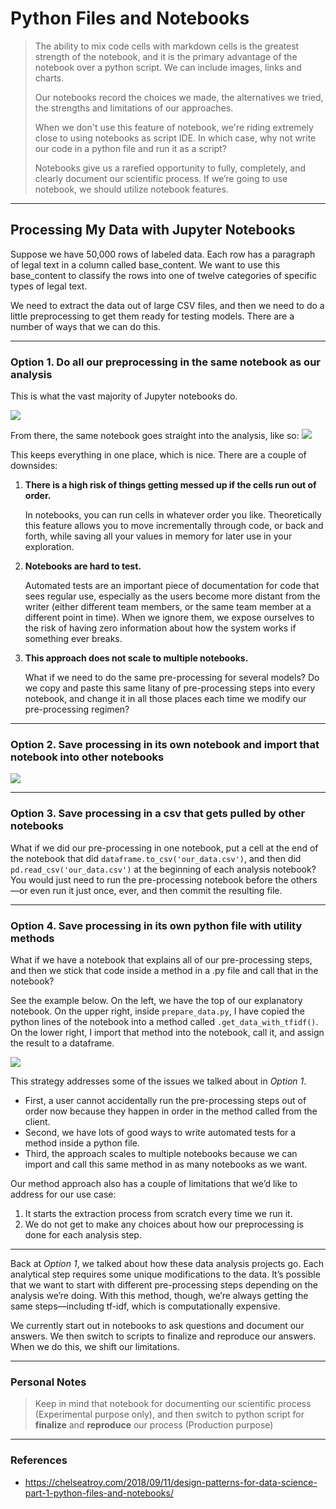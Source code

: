 # Python Files and Notebooks

> The ability to mix code cells with markdown cells is the greatest strength of the notebook, and it is the primary advantage of the notebook over a python script. We can include images, links and charts.
>
> Our notebooks record the choices we made, the alternatives we tried, the strengths and limitations of our approaches.   
>
> When we don't use this feature of notebook, we're riding extremely close to using notebooks as script IDE.
In which case, why not write our code in a python file and run it as a script?
>
> Notebooks give us a rarefied opportunity to fully, completely, and clearly document our scientific process. If we’re going to use notebook, we should utilize notebook features.

---

## Processing My Data with Jupyter Notebooks
Suppose we have 50,000 rows of labeled data. Each row has a paragraph of legal text in a column called base_content. We want to use this base_content to classify the rows into one of twelve categories of specific types of legal text.

We need to extract the data out of large CSV files, and then we need to do a little preprocessing to get them ready for testing models. There are a number of ways that we can do this.

---

### **Option 1. Do all our preprocessing in the same notebook as our analysis**

This is what the vast majority of Jupyter notebooks do.

<img src="https://i1.wp.com/chelseatroy.com/wp-content/uploads/2018/09/Screen-Shot-2018-09-10-at-5.33.37-PM.png?resize=1024%2C498&ssl=1">

From there, the same notebook goes straight into the analysis, like so:
<img src="https://i1.wp.com/chelseatroy.com/wp-content/uploads/2018/09/Screen-Shot-2018-09-10-at-5.36.07-PM.png?resize=1024%2C703&ssl=1">

This keeps everything in one place, which is nice. There are a couple of downsides:
1. **There is a high risk of things getting messed up if the cells run out of order.**

    In notebooks, you can run cells in whatever order you like. Theoretically this feature  allows you to move incrementally through code, or back and forth, while saving all your values in memory for later use in your exploration.

2. **Notebooks are hard to test.**

    Automated tests are an important piece of documentation for code that sees regular use, especially as the users become more distant from the writer (either different team members, or the same team member at a different point in time). When we ignore them, we expose ourselves to the risk of having zero information about how the system works if something ever breaks.

3. **This approach does not scale to multiple notebooks.**

    What if we need to do the same pre-processing for several models? Do we copy and paste this same litany of pre-processing steps into every notebook, and change it in all those places each time we modify our pre-processing regimen?

---

### **Option 2. Save processing in its own notebook and import that notebook into other notebooks**
<img src = "https://i1.wp.com/chelseatroy.com/wp-content/uploads/2018/09/Screen-Shot-2018-09-10-at-9.42.05-PM.png?resize=1024%2C575&ssl=1">

---

### **Option 3. Save processing in a csv that gets pulled by other notebooks**

What if we did our pre-processing in one notebook, put a cell at the end of the notebook that did <code>dataframe.to_csv('our_data.csv')</code>, and then did <code>pd.read_csv('our_data.csv')</code> at the beginning of each analysis notebook? You would just need to run the pre-processing notebook before the others—or even run it just once, ever, and then commit the resulting file.

---

### **Option 4. Save processing in its own python file with utility methods**

What if we have a notebook that explains all of our pre-processing steps, and then we stick that code inside a method in a .py file and call that in the notebook?

See the example below. On the left, we have the top of our explanatory notebook. On the upper right, inside <code>prepare_data.py</code>, I have copied the python lines of the notebook into a method called <code>.get_data_with_tfidf()</code>. On the lower right, I import that method into the notebook, call it, and assign the result to a dataframe.

<img src = "https://i2.wp.com/chelseatroy.com/wp-content/uploads/2018/09/Screen-Shot-2018-09-02-at-5.03.58-PM.png?resize=1024%2C497&ssl=1">

This strategy addresses some of the issues we talked about in *Option 1*. 
* First, a user cannot accidentally run the pre-processing steps out of order now because they happen in order in the method called from the client. 
* Second, we have lots of good ways to write automated tests for a method inside a python file. 
* Third, the approach scales to multiple notebooks because we can import and call this same method in as many notebooks as we want.

Our method approach also has a couple of limitations that we’d like to address for our use case:
1. It starts the extraction process from scratch every time we run it.
2. We do not get to make any choices about how our preprocessing is done for each analysis step.

---

Back at *Option 1*, we talked about how these data analysis projects go. Each analytical step requires some unique modifications to the data. It’s possible that we want to start with different pre-processing steps depending on the analysis we’re doing. With this method, though, we’re always getting the same steps—including tf-idf, which is computationally expensive.

We currently start out in notebooks to ask questions and document our answers. We then switch to scripts to finalize and reproduce our answers. When we do this, we shift our limitations. 

---

### Personal Notes
> Keep in mind that notebook for documenting our scientific process (Experimental purpose only), and then switch to python script for **finalize** and **reproduce** our process (Production purpose)

---

### References
- https://chelseatroy.com/2018/09/11/design-patterns-for-data-science-part-1-python-files-and-notebooks/